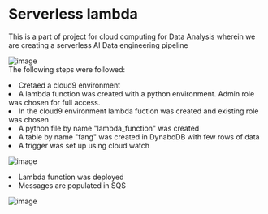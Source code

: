 # Serverless lambda

This is a part of project for cloud computing for Data Analysis wherein we are creating a serverless AI Data engineering pipeline

![image](https://user-images.githubusercontent.com/47410643/79695123-e9315c00-8242-11ea-9c6c-1be8d333514f.png)
<br>
The following steps were followed:
<li>Cretaed a cloud9 environment
<li>A lambda function was created with a python environment. Admin role was chosen for full access.
<li>In the cloud9 environment lambda fuction was created and existing role was chosen
<li>A python file by name "lambda_function" was created
<li>A table by name "fang" was created in DynaboDB with few rows of data
<li>A trigger was set up using cloud watch
  
![image](https://user-images.githubusercontent.com/47410643/79695551-7bd2fa80-8245-11ea-850d-c11c0b212f00.png)

<li>Lambda function was deployed
<li>Messages are populated in SQS 

![image](https://user-images.githubusercontent.com/47410643/79695499-31ea1480-8245-11ea-8141-2add70585524.png)
  
  
